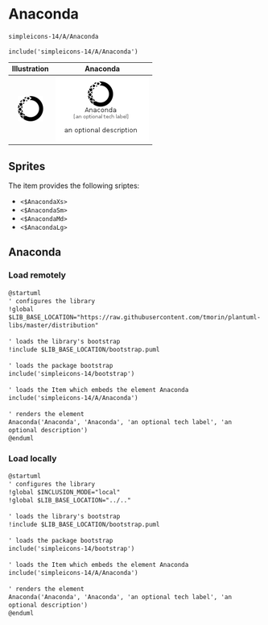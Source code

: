 # Anaconda


```text
simpleicons-14/A/Anaconda
```

```text
include('simpleicons-14/A/Anaconda')
```



| Illustration | Anaconda |
| :---: | :---: |
| ![illustration for Illustration](../../simpleicons-14/A/Anaconda.png) | ![illustration for Anaconda](../../simpleicons-14/A/Anaconda.Local.png) |



## Sprites
The item provides the following sriptes:

- `<$AnacondaXs>`
- `<$AnacondaSm>`
- `<$AnacondaMd>`
- `<$AnacondaLg>`





## Anaconda

### Load remotely
```plantuml
@startuml
' configures the library
!global $LIB_BASE_LOCATION="https://raw.githubusercontent.com/tmorin/plantuml-libs/master/distribution"

' loads the library's bootstrap
!include $LIB_BASE_LOCATION/bootstrap.puml

' loads the package bootstrap
include('simpleicons-14/bootstrap')

' loads the Item which embeds the element Anaconda
include('simpleicons-14/A/Anaconda')

' renders the element
Anaconda('Anaconda', 'Anaconda', 'an optional tech label', 'an optional description')
@enduml
```

### Load locally
```plantuml
@startuml
' configures the library
!global $INCLUSION_MODE="local"
!global $LIB_BASE_LOCATION="../.."

' loads the library's bootstrap
!include $LIB_BASE_LOCATION/bootstrap.puml

' loads the package bootstrap
include('simpleicons-14/bootstrap')

' loads the Item which embeds the element Anaconda
include('simpleicons-14/A/Anaconda')

' renders the element
Anaconda('Anaconda', 'Anaconda', 'an optional tech label', 'an optional description')
@enduml
```

